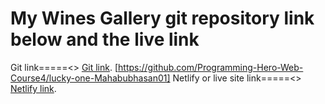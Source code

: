 # My Wines Gallery git repository link below and the live link

Git link=====<> [Git link](https://github.com/Programming-Hero-Web-Course4/lucky-one-Mahabubhasan01).
[https://github.com/Programming-Hero-Web-Course4/lucky-one-Mahabubhasan01]
Netlify or live site link=====<> [Netlify link](https://github.com/facebook/create-react-app).


